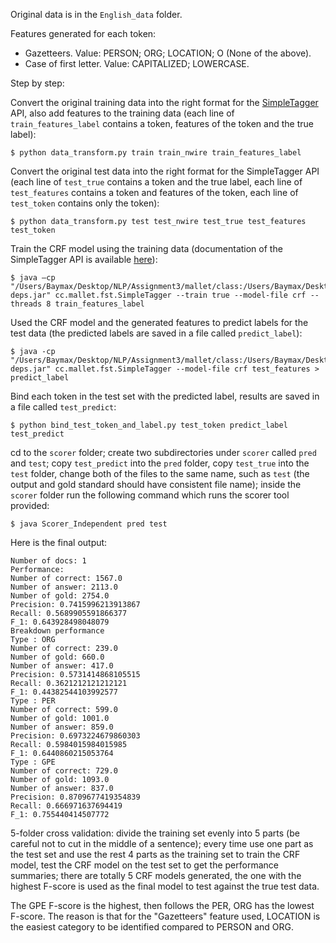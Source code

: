 Original data is in the `English_data` folder.

Features generated for each token:
+ Gazetteers. Value: PERSON; ORG; LOCATION; O (None of the above).
+ Case of first letter. Value: CAPITALIZED; LOWERCASE.

Step by step:

Convert the original training data into the right format for the [SimpleTagger](http://mallet.cs.umass.edu/sequences.php) API, also add features to the training data (each line of `train_features_label` contains a token, features of the token and the true label):<br />
```
$ python data_transform.py train train_nwire train_features_label
```

Convert the original test data into the right format for the SimpleTagger API (each line of `test_true` contains a token and the true label, each line of `test_features` contains a token and features of the token, each line of `test_token` contains only the token): <br />
``` 
$ python data_transform.py test test_nwire test_true test_features test_token
```

Train the CRF model using the training data (documentation of the SimpleTagger API is available [here](http://mallet.cs.umass.edu/api/)):<br />
``` 
$ java –cp "/Users/Baymax/Desktop/NLP/Assignment3/mallet/class:/Users/Baymax/Desktop/NLP/Assignment3/mallet/lib/mallet-deps.jar" cc.mallet.fst.SimpleTagger --train true --model-file crf --threads 8 train_features_label
```

Used the CRF model and the generated features to predict labels for the test data (the predicted labels are saved in a file called `predict_label`):<br />
```
$ java -cp "/Users/Baymax/Desktop/NLP/Assignment3/mallet/class:/Users/Baymax/Desktop/NLP/Assignment3/mallet/lib/mallet-deps.jar" cc.mallet.fst.SimpleTagger --model-file crf test_features > predict_label
```

Bind each token in the test set with the predicted label, results are saved in a file called ` test_predict `:<br />
```
$ python bind_test_token_and_label.py test_token predict_label test_predict
```

cd to the ` scorer ` folder; create two subdirectories under `scorer` called `pred` and `test`; copy   `test_predict` into the `pred` folder, copy `test_true` into the `test` folder, change both of the files to the same name, such as `test` (the output and gold standard should have consistent file name); inside the `scorer` folder run the following command which runs the scorer tool provided:
```
$ java Scorer_Independent pred test
```

Here is the final output:
```
Number of docs: 1
Performance: 
Number of correct: 1567.0
Number of answer: 2113.0
Number of gold: 2754.0
Precision: 0.7415996213913867
Recall: 0.5689905591866377
F_1: 0.643928498048079
Breakdown performance
Type : ORG
Number of correct: 239.0
Number of gold: 660.0
Number of answer: 417.0
Precision: 0.5731414868105515
Recall: 0.3621212121212121
F_1: 0.44382544103992577
Type : PER
Number of correct: 599.0
Number of gold: 1001.0
Number of answer: 859.0
Precision: 0.6973224679860303
Recall: 0.5984015984015985
F_1: 0.6440860215053764
Type : GPE
Number of correct: 729.0
Number of gold: 1093.0
Number of answer: 837.0
Precision: 0.8709677419354839
Recall: 0.666971637694419
F_1: 0.755440414507772
```
5-folder cross validation: divide the training set evenly into 5 parts (be careful not to cut in the middle of a sentence); every time use one part as the test set and use the rest 4 parts as the training set to train the CRF model, test the CRF model on the test set to get the performance summaries; there are totally 5 CRF models generated, the one with the highest F-score is used as the final model to test against the true test data.

The GPE F-score is the highest, then follows the PER, ORG has the lowest F-score. The reason is that for the "Gazetteers" feature used, LOCATION is the easiest category to be identified compared to PERSON and ORG.
